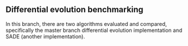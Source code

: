 ## Differential evolution benchmarking
In this branch, there are two algorithms evaluated and compared, specifically the master branch differential evolution implementation and SADE (another implementation).

